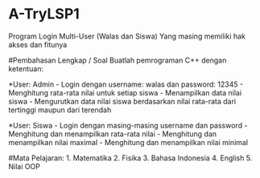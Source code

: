 # A-TryLSP1
Program Login Multi-User (Walas dan Siswa) Yang masing memiliki hak akses dan fitunya 

#Pembahasan Lengkap / Soal
Buatlah pemrograman C++ dengan ketentuan:

  *User: Admin
    - Login dengan username: walas dan password: 12345
    - Menghitung rata-rata nilai untuk setiap siswa
    - Menampilkan data nilai siswa
    - Mengurutkan data nilai siswa berdasarkan nilai rata-rata dari tertinggi maupun dari terendah

  *User: Siswa
    - Login dengan masing-masing username dan password
    - Menghitung dan menampilkan rata-rata nilai
    - Menghitung dan menampilkan nilai maximal 
    - Menghitung dan menampilkan nilai minimal

  #Mata Pelajaran:
    1. Matematika 
    2. Fisika
    3. Bahasa Indonesia
    4. English
    5. Nilai OOP
